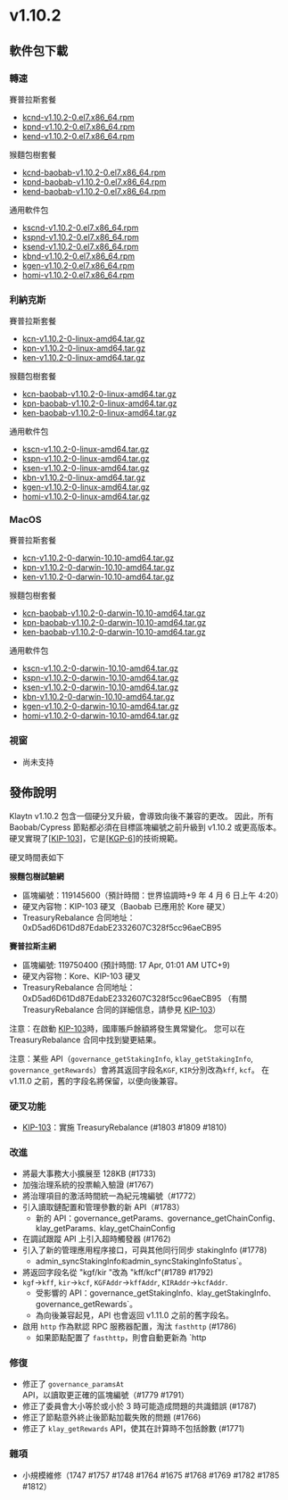 # v1.10.2

## 軟件包下載

### 轉速<a id="rpm"></a>

賽普拉斯套餐

- [kcnd-v1.10.2-0.el7.x86_64.rpm](https://packages.klaytn.net/klaytn/v1.10.2/kcnd-v1.10.2-0.el7.x86_64.rpm)
- [kpnd-v1.10.2-0.el7.x86_64.rpm](https://packages.klaytn.net/klaytn/v1.10.2/kpnd-v1.10.2-0.el7.x86_64.rpm)
- [kend-v1.10.2-0.el7.x86_64.rpm](https://packages.klaytn.net/klaytn/v1.10.2/kend-v1.10.2-0.el7.x86_64.rpm)

猴麵包樹套餐

- [kcnd-baobab-v1.10.2-0.el7.x86_64.rpm](https://packages.klaytn.net/klaytn/v1.10.2/kcnd-baobab-v1.10.2-0.el7.x86_64.rpm)
- [kpnd-baobab-v1.10.2-0.el7.x86_64.rpm](https://packages.klaytn.net/klaytn/v1.10.2/kpnd-baobab-v1.10.2-0.el7.x86_64.rpm)
- [kend-baobab-v1.10.2-0.el7.x86_64.rpm](https://packages.klaytn.net/klaytn/v1.10.2/kend-baobab-v1.10.2-0.el7.x86_64.rpm)

通用軟件包

- [kscnd-v1.10.2-0.el7.x86_64.rpm](https://packages.klaytn.net/klaytn/v1.10.2/kscnd-v1.10.2-0.el7.x86_64.rpm)
- [kspnd-v1.10.2-0.el7.x86_64.rpm](https://packages.klaytn.net/klaytn/v1.10.2/kspnd-v1.10.2-0.el7.x86_64.rpm)
- [ksend-v1.10.2-0.el7.x86_64.rpm](https://packages.klaytn.net/klaytn/v1.10.2/ksend-v1.10.2-0.el7.x86_64.rpm)
- [kbnd-v1.10.2-0.el7.x86_64.rpm](https://packages.klaytn.net/klaytn/v1.10.2/kbnd-v1.10.2-0.el7.x86_64.rpm)
- [kgen-v1.10.2-0.el7.x86_64.rpm](https://packages.klaytn.net/klaytn/v1.10.2/kgen-v1.10.2-0.el7.x86_64.rpm)
- [homi-v1.10.2-0.el7.x86_64.rpm](https://packages.klaytn.net/klaytn/v1.10.2/homi-v1.10.2-0.el7.x86_64.rpm)

### 利納克斯<a id="linux"></a>

賽普拉斯套餐

- [kcn-v1.10.2-0-linux-amd64.tar.gz](https://packages.klaytn.net/klaytn/v1.10.2/kcn-v1.10.2-0-linux-amd64.tar.gz)
- [kpn-v1.10.2-0-linux-amd64.tar.gz](https://packages.klaytn.net/klaytn/v1.10.2/kpn-v1.10.2-0-linux-amd64.tar.gz)
- [ken-v1.10.2-0-linux-amd64.tar.gz](https://packages.klaytn.net/klaytn/v1.10.2/ken-v1.10.2-0-linux-amd64.tar.gz)

猴麵包樹套餐

- [kcn-baobab-v1.10.2-0-linux-amd64.tar.gz](https://packages.klaytn.net/klaytn/v1.10.2/kcn-baobab-v1.10.2-0-linux-amd64.tar.gz)
- [kpn-baobab-v1.10.2-0-linux-amd64.tar.gz](https://packages.klaytn.net/klaytn/v1.10.2/kpn-baobab-v1.10.2-0-linux-amd64.tar.gz)
- [ken-baobab-v1.10.2-0-linux-amd64.tar.gz](https://packages.klaytn.net/klaytn/v1.10.2/ken-baobab-v1.10.2-0-linux-amd64.tar.gz)

通用軟件包

- [kscn-v1.10.2-0-linux-amd64.tar.gz](https://packages.klaytn.net/klaytn/v1.10.2/kscn-v1.10.2-0-linux-amd64.tar.gz)
- [kspn-v1.10.2-0-linux-amd64.tar.gz](https://packages.klaytn.net/klaytn/v1.10.2/kspn-v1.10.2-0-linux-amd64.tar.gz)
- [ksen-v1.10.2-0-linux-amd64.tar.gz](https://packages.klaytn.net/klaytn/v1.10.2/ksen-v1.10.2-0-linux-amd64.tar.gz)
- [kbn-v1.10.2-0-linux-amd64.tar.gz](https://packages.klaytn.net/klaytn/v1.10.2/kbn-v1.10.2-0-linux-amd64.tar.gz)
- [kgen-v1.10.2-0-linux-amd64.tar.gz](https://packages.klaytn.net/klaytn/v1.10.2/kgen-v1.10.2-0-linux-amd64.tar.gz)
- [homi-v1.10.2-0-linux-amd64.tar.gz](https://packages.klaytn.net/klaytn/v1.10.2/homi-v1.10.2-0-linux-amd64.tar.gz)

### MacOS<a id="macos"></a>

賽普拉斯套餐

- [kcn-v1.10.2-0-darwin-10.10-amd64.tar.gz](https://packages.klaytn.net/klaytn/v1.10.2/kcn-v1.10.2-0-darwin-10.10-amd64.tar.gz)
- [kpn-v1.10.2-0-darwin-10.10-amd64.tar.gz](https://packages.klaytn.net/klaytn/v1.10.2/kpn-v1.10.2-0-darwin-10.10-amd64.tar.gz)
- [ken-v1.10.2-0-darwin-10.10-amd64.tar.gz](https://packages.klaytn.net/klaytn/v1.10.2/ken-v1.10.2-0-darwin-10.10-amd64.tar.gz)

猴麵包樹套餐

- [kcn-baobab-v1.10.2-0-darwin-10.10-amd64.tar.gz](https://packages.klaytn.net/klaytn/v1.10.2/kcn-baobab-v1.10.2-0-darwin-10.10-amd64.tar.gz)
- [kpn-baobab-v1.10.2-0-darwin-10.10-amd64.tar.gz](https://packages.klaytn.net/klaytn/v1.10.2/kpn-baobab-v1.10.2-0-darwin-10.10-amd64.tar.gz)
- [ken-baobab-v1.10.2-0-darwin-10.10-amd64.tar.gz](https://packages.klaytn.net/klaytn/v1.10.2/ken-baobab-v1.10.2-0-darwin-10.10-amd64.tar.gz)

通用軟件包

- [kscn-v1.10.2-0-darwin-10.10-amd64.tar.gz](https://packages.klaytn.net/klaytn/v1.10.2/kscn-v1.10.2-0-darwin-10.10-amd64.tar.gz)
- [kspn-v1.10.2-0-darwin-10.10-amd64.tar.gz](https://packages.klaytn.net/klaytn/v1.10.2/kspn-v1.10.2-0-darwin-10.10-amd64.tar.gz)
- [ksen-v1.10.2-0-darwin-10.10-amd64.tar.gz](https://packages.klaytn.net/klaytn/v1.10.2/ksen-v1.10.2-0-darwin-10.10-amd64.tar.gz)
- [kbn-v1.10.2-0-darwin-10.10-amd64.tar.gz](https://packages.klaytn.net/klaytn/v1.10.2/kbn-v1.10.2-0-darwin-10.10-amd64.tar.gz)
- [kgen-v1.10.2-0-darwin-10.10-amd64.tar.gz](https://packages.klaytn.net/klaytn/v1.10.2/kgen-v1.10.2-0-darwin-10.10-amd64.tar.gz)
- [homi-v1.10.2-0-darwin-10.10-amd64.tar.gz](https://packages.klaytn.net/klaytn/v1.10.2/homi-v1.10.2-0-darwin-10.10-amd64.tar.gz)

### 視窗<a id="windows"></a>

- 尚未支持

## 發佈說明

Klaytn v1.10.2 包含一個硬分叉升級，會導致向後不兼容的更改。 因此，所有 Baobab/Cypress 節點都必須在目標區塊編號之前升級到 v1.10.2 或更高版本。 硬叉實現了[[KIP-103](https://kips.klaytn.foundation/KIPs/kip-103)]，它是[[KGP-6](https://govforum.klaytn.foundation/t/kgp-6-proposal-to-establish-a-sustainable-and-verifiable-klay-token-economy/157)]的技術規範。

硬叉時間表如下

**猴麵包樹試驗網**

- 區塊編號：119145600（預計時間：世界協調時+9 年 4 月 6 日上午 4:20）
- 硬叉內容物：KIP-103 硬叉（Baobab 已應用於 Kore 硬叉）
- TreasuryRebalance 合同地址：0xD5ad6D61Dd87EdabE2332607C328f5cc96aeCB95

**賽普拉斯主網**

- 區塊編號: 119750400 (預計時間: 17 Apr, 01:01 AM UTC+9)
- 硬叉內容物：Kore、KIP-103 硬叉
- TreasuryRebalance 合同地址：0xD5ad6D61Dd87EdabE2332607C328f5cc96aeCB95
  （有關 TreasuryRebalance 合同的詳細信息，請參見 [KIP-103](https://kips.klaytn.foundation/KIPs/kip-103)）

注意：在啟動 [KIP-103](https://github.com/klaytn/kips/pull/104)時，國庫賬戶餘額將發生異常變化。 您可以在 TreasuryRebalance 合同中找到變更結果。

注意：某些 API（`governance_getStakingInfo`, `klay_getStakingInfo`, `governance_getRewards`）會將其返回字段名`KGF`, `KIR`分別改為`kff`, `kcf`。 在 v1.11.0 之前，舊的字段名將保留，以便向後兼容。

### 硬叉功能

- [KIP-103](https://kips.klaytn.foundation/KIPs/kip-103)：實施 TreasuryRebalance (#1803 #1809 #1810)

### 改進

- 將最大事務大小擴展至 128KB (#1733)
- 加強治理系統的投票輸入驗證 (#1767)
- 將治理項目的激活時間統一為紀元塊編號（#1772）
- 引入讀取鏈配置和管理參數的新 API（#1783）
  - 新的 API：governance_getParams`、`governance_getChainConfig`、`klay_getParams`、`klay_getChainConfig
- 在調試跟蹤 API 上引入超時觸發器 (#1762)
- 引入了新的管理應用程序接口，可與其他同行同步 stakingInfo (#1778)
  - admin_syncStakingInfo`和`admin_syncStakingInfoStatus\`。
- 將返回字段名從 "kgf/kir "改為 "kff/kcf"(#1789 #1792)
- `kgf`->`kff`, `kir`->`kcf`, `KGFAddr`->`kffAddr`, `KIRAddr`->`kcfAddr`.
  - 受影響的 API：governance_getStakingInfo`、`klay_getStakingInfo`、`governance_getRewards\`。
  - 為向後兼容起見，API 也會返回 v1.11.0 之前的舊字段名。
- 啟用 `http` 作為默認 RPC 服務器配置，淘汰 `fasthttp` (#1786)
  - 如果節點配置了 `fasthttp`，則會自動更新為 \`http

### 修復

- 修正了 `governance_paramsAt` API，以讀取更正確的區塊編號（#1779 #1791）
- 修正了委員會大小等於或小於 3 時可能造成問題的共識錯誤 (#1787)
- 修正了節點意外終止後節點加載失敗的問題 (#1766)
- 修正了 `klay_getRewards` API，使其在計算時不包括餘數 (#1771)

### 雜項

- 小規模維修（1747 #1757 #1748 #1764 #1675 #1768 #1769 #1782 #1785 #1812）
